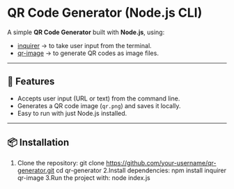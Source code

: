 # QR Code Generator (Node.js CLI)

A simple **QR Code Generator** built with **Node.js**, using:
- [inquirer](https://www.npmjs.com/package/inquirer) → to take user input from the terminal.
- [qr-image](https://www.npmjs.com/package/qr-image) → to generate QR codes as image files.

---

## 🚀 Features
- Accepts user input (URL or text) from the command line.
- Generates a QR code image (`qr.png`) and saves it locally.
- Easy to run with just Node.js installed.

---

## 📦 Installation

1. Clone the repository:
   git clone https://github.com/your-username/qr-generator.git
   cd qr-generator
2.Install dependencies:
   npm install inquirer qr-image
3.Run the project with:
   node index.js
